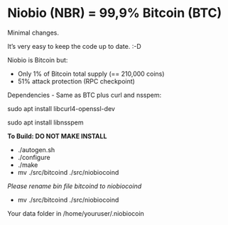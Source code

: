 Niobio (NBR) = 99,9% Bitcoin (BTC)
=====================================

Minimal changes. 

It’s very easy to keep the code up to date. :-D

Niobio is Bitcoin but:

* Only 1% of Bitcoin total supply (== 210,000 coins)
* 51% attack protection (RPC checkpoint)

Dependencies - Same as BTC plus curl and nsspem:

sudo apt install libcurl4-openssl-dev

sudo apt install libnsspem

**To Build: DO NOT MAKE INSTALL**

* ./autogen.sh
* ./configure
* ./make 
* mv ./src/bitcoind ./src/niobiocoind

*Please rename bin file bitcoind to niobiocoind*
* mv ./src/bitcoind ./src/niobiocoind

Your data folder in /home/youruser/.niobiocoin
